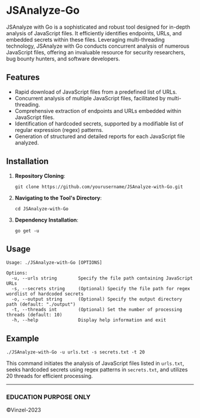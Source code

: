 # JSAnalyze-Go

JSAnalyze with Go is a sophisticated and robust tool designed for in-depth analysis of JavaScript files. It efficiently identifies endpoints, URLs, and embedded secrets within these files. Leveraging multi-threading technology, JSAnalyze with Go conducts concurrent analysis of numerous JavaScript files, offering an invaluable resource for security researchers, bug bounty hunters, and software developers.

## Features

- Rapid download of JavaScript files from a predefined list of URLs.
- Concurrent analysis of multiple JavaScript files, facilitated by multi-threading.
- Comprehensive extraction of endpoints and URLs embedded within JavaScript files.
- Identification of hardcoded secrets, supported by a modifiable list of regular expression (regex) patterns.
- Generation of structured and detailed reports for each JavaScript file analyzed.

## Installation

1. **Repository Cloning**:
   ```
   git clone https://github.com/yourusername/JSAnalyze-with-Go.git
   ```
2. **Navigating to the Tool's Directory**:
   ```
   cd JSAnalyze-with-Go
   ```
3. **Dependency Installation**:
   ```
   go get -u
   ```

## Usage

```
Usage: ./JSAnalyze-with-Go [OPTIONS]

Options:
  -u, --urls string        Specify the file path containing JavaScript URLs
  -s, --secrets string     (Optional) Specify the file path for regex wordlist of hardcoded secrets
  -o, --output string      (Optional) Specify the output directory path (default: "./output")
  -t, --threads int        (Optional) Set the number of processing threads (default: 10)
  -h, --help               Display help information and exit
```

## Example

```
./JSAnalyze-with-Go -u urls.txt -s secrets.txt -t 20
```

This command initiates the analysis of JavaScript files listed in `urls.txt`, seeks hardcoded secrets using regex patterns in `secrets.txt`, and utilizes 20 threads for efficient processing.

---------------
### EDUCATION PURPOSE ONLY
©Vinzel-2023
